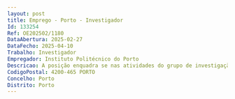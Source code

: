 ```yaml
--- 
layout: post
title: Emprego - Porto - Investigador
Id: 133254
Ref: OE202502/1180
DataAbertura: 2025-02-27
DataFecho: 2025-04-10
Trabalho: Investigador
Empregador: Instituto Politécnico do Porto
Descricao: A posição enquadra se nas atividades do grupo de investigação SoftCPS (https   www2.isep.ipp.pt softcps ), Grupo de Investigação em Tecnologias de Software para Sistemas Ciber Físicos, especialmente, nas áreas de Middlewares para sistemas cíber físicos, computação no edge, comunicações V2X e na aplicação das tecnologias anteriores ao suporte da integração de veículos elétricos em sistemas de energia e outros sistemas cíber físicos.   As seguintes tarefas serão atribuídas à posição  (i)	Gestão de projetos de I&D do grupo, incluindo responsabilidade na representação do grupo em tarefas, work packages, gestão da equipas e representação do grupo em reuniões  (ii)	Escrita de entregáveis de projetos e outros documentos  (iii)	Escrita e suporte à escrita de artigos científicos das equipas envolvidas nos projetos (iv)	Investigação e Desenvolvimento de soluções e arquiteturas para os projetos ou prestações de serviços em que o grupo se encontre envolvido (v)	Gestão e desenvolvimento de protótipos, provas de conceito e produtos (vi)	Participação na escrita de propostas de projeto.
CodigoPostal: 4200-465 PORTO
Concelho: Porto
Distrito: Porto
--- 
```

